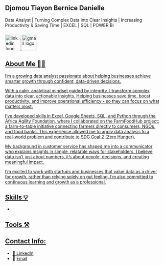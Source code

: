 ## Djomou Tiayon Bernice Danielle

Data Analyst | Turning Complex Data into Clear Insights | Increasing Productivity & Saving Time | EXCEL | SQL | POWER BI

###

<div align="left"> 
  <a href="www.linkedin.com/in/djomou-tiayon-bernice-danielle-b3550a242" target="_blank">
    <img src="https://img.shields.io/static/v1?message=Connect&logo=linkedin&label=LinkedIn&color=403d39&logoColor=white&labelColor=0077B5&style=flat" height="50" alt="linkedin logo"/>

  <a href="mailto:djomoubernice@gmail.com" target="_blank">
    <img src="https://img.shields.io/static/v1?message=Contact&logo=gmail&label=Email&color=403d39&logoColor=white&labelColor=D14836&style=flat" height="50" alt="gmail logo"  />
 
  
</div>

###

###

<div align="left">
</div>

###





## About Me 👱‍♀️

I’m a growing data analyst passionate about helping businesses achieve smarter growth through confident, data-driven decisions.

With a calm, analytical mindset guided by integrity, I transform complex data into clear, actionable insights. Helping businesses save time, boost productivity, and improve operational efficiency - so they can focus on what matters most.

I’ve developed skills in Excel, Google Sheets, SQL, and Python through the Africa Agility Foundation, where I collaborated on the FarmFoodHub project; a farm-to-table initiative connecting farmers directly to consumers, NGOs, and food banks. This experience allowed me to apply data analysis to a real-world problem and contribute to SDG Goal 2 (Zero Hunger).

My background in customer service has shaped me into a communicator who explains insights in simple, relatable ways for stakeholders. I believe data isn’t just about numbers, it’s about people, decisions, and creating meaningful impact.

I’m excited to work with startups and businesses that value data as a driver for growth, rather than relying solely on gut feeling. I’m also committed to continuous learning and growth as a professional.

## Skills 💡

* 

## Tools ⚒️


## Contact Info:

*  🔗 [LinkedIn](www.linkedin.com/in/djomou-tiayon-bernice-danielle-b3550a242)
*  📧 [Email](djomoubernice@gmail.com)












<!--
**dj-tiayon/dj-tiayon** is a ✨ _special_ ✨ repository because its `README.md` (this file) appears on your GitHub profile.

Here are some ideas to get you started:

- 🔭 I’m currently working on ...
- 🌱 I’m currently learning ...
- 👯 I’m looking to collaborate on ...
- 🤔 I’m looking for help with ...
- 💬 Ask me about ...
- 📫 How to reach me: ...
- 😄 Pronouns: ...
- ⚡ Fun fact: ...
-->
